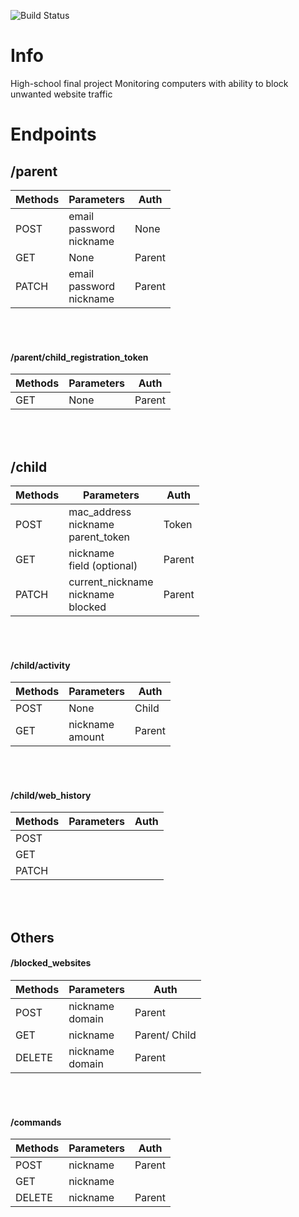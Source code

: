 ![Build Status](https://github.com/HomiGrotas/server/workflows/tests/badge.svg)

# Info
High-school final project
Monitoring computers with ability to block unwanted website traffic

# Endpoints
## /parent
| Methods | Parameters                      | Auth   |
|---------|---------------------------------|--------|
| POST    | email<br> password<br> nickname | None   |
| GET     | None                            | Parent |
| PATCH   | email<br> password<br> nickname | Parent |
<br><br>

#### /parent/child_registration_token
| Methods | Parameters | Auth |
|---------|------------|------|
| GET     | None       | Parent
<br><br>

## /child
| Methods | Parameters                                  | Auth  |
|---------|---------------------------------------------|-------|
| POST    | mac_address<br> nickname <br> parent_token  | Token |
| GET     | nickname <br> field (optional)              | Parent|
| PATCH   | current_nickname <br> nickname <br> blocked | Parent|
<br><br>

#### /child/activity
| Methods | Parameters           | Auth |
|---------|----------------------|------|
| POST    | None                 | Child
| GET     | nickname <br> amount | Parent
<br><br>

#### /child/web_history
| Methods | Parameters | Auth |
|---------|------------|------|
| POST    | 
| GET     | 
| PATCH   |
<br><br>

## Others
#### /blocked_websites
| Methods | Parameters            | Auth |
|---------|-----------------------|------|
| POST    | nickname <br> domain  | Parent
| GET     | nickname              | Parent/ Child
| DELETE  | nickname <br> domain  | Parent
<br><br>

#### /commands
| Methods | Parameters            | Auth |
|---------|-----------------------|------|
| POST    | nickname <br command> | Parent
| GET     | nickname   |          | Parent/ Child
| DELETE  | nickname <br command> | Parent
<br><br>
